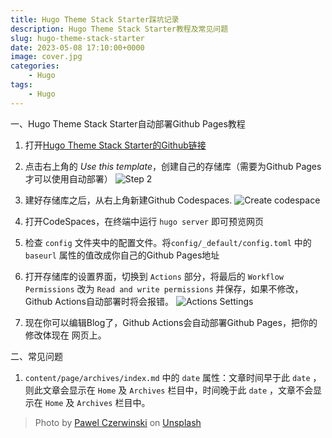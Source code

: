```yaml
---
title: Hugo Theme Stack Starter踩坑记录
description: Hugo Theme Stack Starter教程及常见问题
slug: hugo-theme-stack-starter
date: 2023-05-08 17:10:00+0000
image: cover.jpg
categories:
    - Hugo
tags:
    - Hugo
---
```

一、Hugo Theme Stack Starter自动部署Github Pages教程

1. 打开[Hugo Theme Stack Starter的Github链接](https://github.com/CaiJimmy/hugo-theme-stack-starter)

2. 点击右上角的 *Use this template*，创建自己的存储库（需要为Github Pages才可以使用自动部署）
![Step 2](https://user-images.githubusercontent.com/5889006/156916624-20b2a784-f3a9-4718-aa5f-ce2a436b241f.png)

3. 建好存储库之后，从右上角新建Github Codespaces.
![Create codespace](https://user-images.githubusercontent.com/5889006/156916672-43b7b6e9-4ffb-4704-b4ba-d5ca40ffcae7.png)

4. 打开CodeSpaces，在终端中运行 `hugo server` 即可预览网页

5. 检查 `config` 文件夹中的配置文件。将`config/_default/config.toml` 中的 `baseurl` 属性的值改成你自己的Github Pages地址

6. 打开存储库的设置界面，切换到 `Actions` 部分，将最后的 `Workflow Permissions` 改为 `Read and write permissions` 并保存，如果不修改，Github Actions自动部署时将会报错。
![Actions Settings](https://user-images.githubusercontent.com/132662822/236783632-c268813a-369a-4a1d-82db-94a77ce21221.png)

8. 现在你可以编辑Blog了，Github Actions会自动部署Github Pages，把你的修改体现在 网页上。

二、常见问题

1. `content/page/archives/index.md` 中的 `date` 属性：文章时间早于此 `date` ，则此文章会显示在 `Home` 及 `Archives` 栏目中，时间晚于此 `date` ，文章不会显示在 `Home` 及 `Archives` 栏目中。


> Photo by [Pawel Czerwinski](https://unsplash.com/@pawel_czerwinski) on [Unsplash](https://unsplash.com/)
